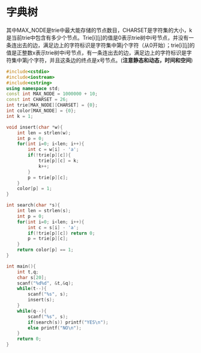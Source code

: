# 字典树

其中MAX_NODE是trie中最大能存储的节点数目，CHARSET是字符集的大小，k是当前trie中包含有多少个节点。Trie\[i][j]的值是0表示trie树中i号节点，并没有一条连出去的边，满足边上的字符标识是字符集中第j个字符（从0开始）；trie\[i][j]的值是正整数x表示trie树中i号节点，有一条连出去的边，满足边上的字符标识是字符集中第j个字符，并且这条边的终点是x号节点。(**注意静态和动态，时间和空间**)

```cpp
#include<cstdio>
#include<iostream>
#include<cstring>
using namespace std;
const int MAX_NODE = 1000000 + 10;
const int CHARSET = 26;
int trie[MAX_NODE][CHARSET] = {0};
int color[MAX_NODE] = {0};
int k = 1;

void insert(char *w){
    int len = strlen(w);
    int p = 0;
    for(int i=0; i<len; i++){
        int c = w[i] - 'a';
        if(!trie[p][c]){
            trie[p][c] = k;
            k++;
        }
        p = trie[p][c];
    }
    color[p] = 1;
}

int search(char *s){
    int len = strlen(s);
    int p = 0;
    for(int i=0; i<len; i++){
        int c = s[i] - 'a';
        if(!trie[p][c]) return 0;
        p = trie[p][c];
    }
    return color[p] == 1;
}

int main(){
    int t,q;
    char s[20];
    scanf("%d%d", &t,&q);
    while(t--){
        scanf("%s", s);
        insert(s);
    }
    while(q--){
        scanf("%s", s);
        if(search(s)) printf("YES\n");
        else printf("NO\n");
    }
    return 0;
}
```

